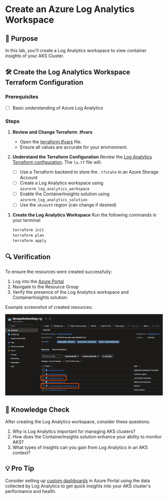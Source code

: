 # Create an Azure Log Analytics Workspace

## 🎯 Purpose
In this lab, you'll create a Log Analytics workspace to view container insights of your AKS Cluster.

## 🛠️ Create the Log Analytics Workspace Terraform Configuration

### Prerequisites
- [ ] Basic understanding of Azure Log Analytics

### Steps

1. **Review and Change Terraform .tfvars**
   - Open the [terraform.tfvars](https://github.com/thomast1906/DevOps-The-Hard-Way-Azure/tree/main/2-Terraform-AZURE-Services-Creation/3-log-analytics/terraform.tfvars) file.
   - Ensure all values are accurate for your environment.

2. **Understand the Terraform Configuration**
   Review the [Log Analytics Terraform configuration](https://github.com/thomast1906/DevOps-The-Hard-Way-Azure/tree/main/2-Terraform-AZURE-Services-Creation/3-log-analytics). The `la.tf` file will:
   - [ ] Use a Terraform backend to store the `.tfstate` in an Azure Storage Account
   - [ ] Create a Log Analytics workspace using `azurerm_log_analytics_workspace`
   - [ ] Enable the ContainerInsights solution using `azurerm_log_analytics_solution`
   - [ ] Use the `uksouth` region (can change if desired)

3. **Create the Log Analytics Workspace**
   Run the following commands in your terminal:
   ```bash
   terraform init
   terraform plan
   terraform apply
   ```

## 🔍 Verification
To ensure the resources were created successfully:
1. Log into the [Azure Portal](https://portal.azure.com)
2. Navigate to the Resource Group
3. Verify the presence of the Log Analytics workspace and ContainerInsights solution:

Example screenshot of created resources:

![](images/3-la.png)

## 🧠 Knowledge Check

After creating the Log Analytics workspace, consider these questions:
1. Why is Log Analytics important for managing AKS clusters?
2. How does the ContainerInsights solution enhance your ability to monitor AKS?
3. What types of insights can you gain from Log Analytics in an AKS context?

## 💡 Pro Tip

Consider setting up [custom dashboards](https://azure.microsoft.com/en-gb/free/search/?ef_id=_k_Cj0KCQjwr9m3BhDHARIsANut04aW1Bkx-AcJ5QGbPg_zxVIQw_txn1OWbyl-KpP1uzi0WxsLeZHjZDEaAmGcEALw_wcB_k_&OCID=AIDcmm3bvqzxp1_SEM__k_Cj0KCQjwr9m3BhDHARIsANut04aW1Bkx-AcJ5QGbPg_zxVIQw_txn1OWbyl-KpP1uzi0WxsLeZHjZDEaAmGcEALw_wcB_k_&gad_source=1&gclid=Cj0KCQjwr9m3BhDHARIsANut04aW1Bkx-AcJ5QGbPg_zxVIQw_txn1OWbyl-KpP1uzi0WxsLeZHjZDEaAmGcEALw_wcB) in Azure Portal using the data collected by Log Analytics to get quick insights into your AKS cluster's performance and health.

